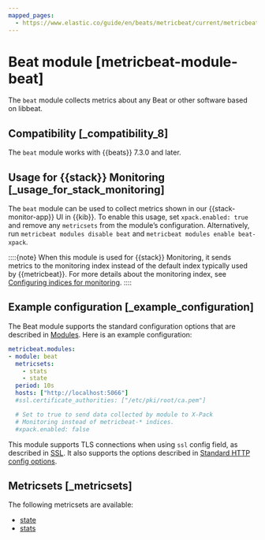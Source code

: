 ```yaml
---
mapped_pages:
  - https://www.elastic.co/guide/en/beats/metricbeat/current/metricbeat-module-beat.html
---
```


# Beat module [metricbeat-module-beat]

The `beat` module collects metrics about any Beat or other software based on libbeat.


## Compatibility [_compatibility_8]

The `beat` module works with {{beats}} 7.3.0 and later.


## Usage for {{stack}} Monitoring [_usage_for_stack_monitoring]

The `beat` module can be used to collect metrics shown in our {{stack-monitor-app}} UI in {{kib}}. To enable this usage, set `xpack.enabled: true` and remove any `metricsets` from the module’s configuration. Alternatively, run `metricbeat modules disable beat` and `metricbeat modules enable beat-xpack`.

::::{note}
When this module is used for {{stack}} Monitoring, it sends metrics to the monitoring index instead of the default index typically used by {{metricbeat}}. For more details about the monitoring index, see [Configuring indices for monitoring](docs-content://deploy-manage/monitor/monitoring-data/configuring-data-streamsindices-for-monitoring.md).
::::


## Example configuration [_example_configuration]

The Beat module supports the standard configuration options that are described in [Modules](/reference/metricbeat/configuration-metricbeat.md). Here is an example configuration:

```yaml
metricbeat.modules:
- module: beat
  metricsets:
    - stats
    - state
  period: 10s
  hosts: ["http://localhost:5066"]
  #ssl.certificate_authorities: ["/etc/pki/root/ca.pem"]

  # Set to true to send data collected by module to X-Pack
  # Monitoring instead of metricbeat-* indices.
  #xpack.enabled: false
```

This module supports TLS connections when using `ssl` config field, as described in [SSL](/reference/metricbeat/configuration-ssl.md). It also supports the options described in [Standard HTTP config options](/reference/metricbeat/configuration-metricbeat.md#module-http-config-options).


## Metricsets [_metricsets]

The following metricsets are available:

* [state](/reference/metricbeat/metricbeat-metricset-beat-state.md)
* [stats](/reference/metricbeat/metricbeat-metricset-beat-stats.md)
